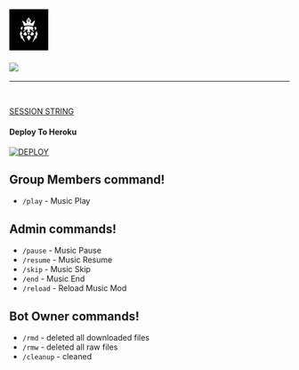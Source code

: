 
## <img src="resource/logo.jpg" width="70px"> 

<p>
    <a href="https://t.me/any24e" target="blank"><img src="https://img.shields.io/badge/@Any24-DLK-30302f?style=flat&logo=telegram" /></a>

___

 </br>


[SESSION STRING](https://replit.com/@TeamDLK/Session-String-Generator?v=1)

 
<h4> Deploy To Heroku </h4>

[![DEPLOY](https://www.herokucdn.com/deploy/button.svg)](https://heroku.com/deploy?template=https://github.com/TEAM-DLK/DOOZY-MUSIC)



## Group Members command!

-  `/play`  - Music Play


## Admin commands!

-  `/pause`  - Music Pause
-  `/resume` - Music Resume
-  `/skip`  - Music Skip
-  `/end`  - Music End
-  `/reload`  - Reload Music Mod

## Bot Owner commands!

-  `/rmd`  - deleted all downloaded files
-  `/rmw`  - deleted all raw files
-  `/cleanup`  - cleaned
